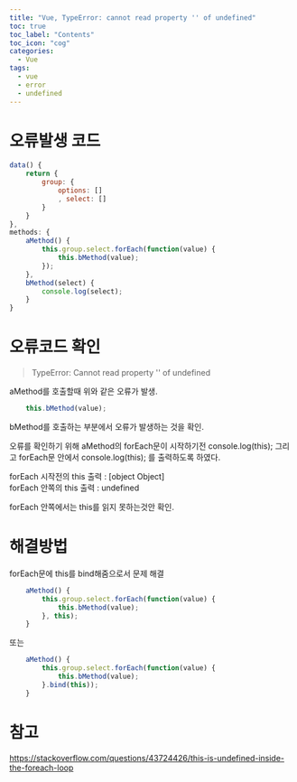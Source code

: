 ```yaml
---
title: "Vue, TypeError: cannot read property '' of undefined"
toc: true
toc_label: "Contents"
toc_icon: "cog"
categories:
  - Vue
tags:
  - vue
  - error
  - undefined
---
```

# 오류발생 코드
```javascript
data() {
    return {
        group: {
            options: []
            , select: []
        }
    }
},
methods: {
    aMethod() {
        this.group.select.forEach(function(value) {
            this.bMethod(value);
        });
    },
    bMethod(select) {
        console.log(select);
    }
}
```
# 오류코드 확인
> TypeError: Cannot read property '' of undefined

aMethod를 호출할때 위와 같은 오류가 발생.

```javascript
    this.bMethod(value);
```
bMethod를 호출하는 부분에서 오류가 발생하는 것을 확인.

오류를 확인하기 위해 aMethod의 forEach문이 시작하기전
console.log(this); 그리고 forEach문 안에서 console.log(this); 를 출력하도록 하였다.

forEach 시작전의 this 출력 : [object Object] <br />
forEach 안쪽의 this 출력 : undefined

forEach 안쪽에서는 this를 읽지 못하는것안 확인.

# 해결방법
forEach문에 this를 bind해줌으로서 문제 해결
```javascript
    aMethod() {
        this.group.select.forEach(function(value) {
            this.bMethod(value);
        }, this);
    }
```
또는
```javascript
    aMethod() {
        this.group.select.forEach(function(value) {
            this.bMethod(value);
        }.bind(this));
    }
```

# 참고
<a href="https://stackoverflow.com/questions/43724426/this-is-undefined-inside-the-foreach-loop" _blank>https://stackoverflow.com/questions/43724426/this-is-undefined-inside-the-foreach-loop</a>
